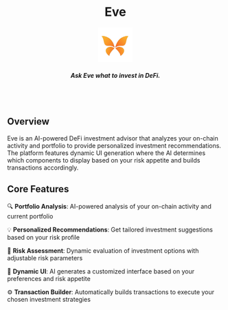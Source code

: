 <div align="center">
  <h1 > Eve </h1>
  <img height=80 src="./imgs/logo.png"/>
  <h5 align="center"> Ask Eve what to invest in DeFi.</h5>

  <br/>
  <br/>
</div>

## Overview

Eve is an AI-powered DeFi investment advisor that analyzes your on-chain activity and portfolio to provide personalized investment recommendations. The platform features dynamic UI generation where the AI determines which components to display based on your risk appetite and builds transactions accordingly.

## Core Features

🔍 **Portfolio Analysis**: AI-powered analysis of your on-chain activity and current portfolio

💡 **Personalized Recommendations**: Get tailored investment suggestions based on your risk profile  

🎯 **Risk Assessment**: Dynamic evaluation of investment options with adjustable risk parameters

🤖 **Dynamic UI**: AI generates a customized interface based on your preferences and risk appetite

⚙️ **Transaction Builder**: Automatically builds transactions to execute your chosen investment strategies
